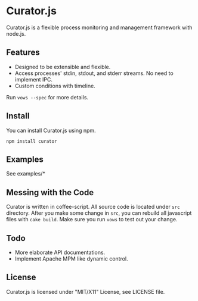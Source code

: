 Curator.js
==========

Curator.js is a flexible process monitoring and management framework with node.js.

Features
--------

* Designed to be extensible and flexible.
* Access processes' stdin, stdout, and stderr streams. No need to implement IPC.
* Custom conditions with timeline.

Run `vows --spec` for more details.

Install
-------

You can install Curator.js using npm.

    npm install curator


Examples
--------

See examples/*

Messing with the Code
---------------------
Curator is written in coffee-script. All source code is located under `src`
directory. After you make some change in `src`, you can rebuild all javascript
files with `cake build`. Make sure you run `vows` to test out your change.

Todo
----

* More elaborate API documentations.
* Implement Apache MPM like dynamic control.

License
-------
Curator.js is licensed under "MIT/X11" License, see LICENSE file.
